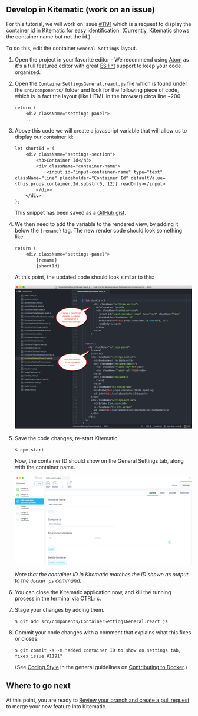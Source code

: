 <!--[metadata]>
+++
title = "Develop in Kitematic (work on an issue)"
description = "Explains how to find a Kitematic issue"
keywords = ["Kitematic, open source, contribute, contributor, tour, development"]
[menu.main]
parent= "smn_kitematic_contrib"
weight=4
+++
<![end-metadata]-->

## Develop in Kitematic (work on an issue)

For this tutorial, we will work on issue <a href="https://github.com/docker/kitematic/issues/1191" target="_blank"> #1191</a> which is a request to display the container id in Kitematic for easy identification. (Currently, Kitematic shows the container name but not the id.)

To do this, edit the container `General Settings` layout.

1.  Open the project in your favorite editor - We recommend using <a href="https://atom.io/" target="_blank"> Atom</a> as it's a full featured editor with great <a href="http://eslint.org/" target="_blank"> ES lint</a> support to keep your code organized.

2.  Open the `ContainerSettingsGeneral.react.js` file which is found under the `src/components/` folder and look for the following piece of code, which is in fact the layout (like HTML in the browser) circa line ~200:

    ```
    return (
        <div className="settings-panel">
        ...
    ```
    

3.  Above this code we will create a javascript variable that will allow us to display  our container id:

    ```
    let shortId = (
        <div className="settings-section">
            <h3>Container Id</h3>
            <div className="container-name">
                <input id="input-container-name" type="text" className="line" placeholder="Container Id" defaultValue={this.props.container.Id.substr(0, 12)} readOnly></input>
            </div>
        </div>
    );
    ```

    This snippet has been saved as a <a href="https://gist.github.com/FrenchBen/0f514e7b3c584e8d46b5" target="_blank">GitHub gist</a>.

4.  We then need to add the variable to the rendered view, by adding it below the `{rename}` tag. The new render code should look something like:

    ```
    return (
        <div className="settings-panel">
            {rename}
            {shortId}
    ```
  
    At this point, the updated code should look similar to this:

    ![Javascript to display container id in kitematic](images/settings-code-example.png)

5.  Save the code changes, re-start Kitematic.

    ```
    $ npm start
    ```

    Now, the container ID should show on the General Settings tab, along with the container name.

    ![Container ID](images/kitematic_gui_container_id.png)

    *Note that the container ID in Kitematic matches the ID shown as output to the `docker ps` command.*

6.  You can close the Kitematic application now, and kill the running process in the terminal via CTRL+c.

7.  Stage your changes by adding them.

    ```
    $ git add src/components/ContainerSettingsGeneral.react.js
    ```

8.  Commit your code changes with a comment that explains what this fixes or closes.

    ```
    $ git commit -s -m "added container ID to show on settings tab, fixes issue #1191"
    ```

    (See <a href="https://github.com/docker/docker/blob/master/CONTRIBUTING.md#coding-style" target="_blank">Coding Style</a> in the general guidelines on <a href="https://github.com/docker/docker/blob/master/CONTRIBUTING.md" target="_blank">Contributing to Docker</a>.)

## Where to go next

At this point, you are ready to [Review your branch and create a pull request](create_pr.md) to merge your new feature into Kitematic.
